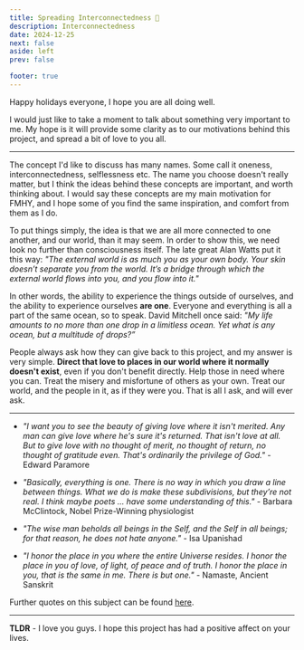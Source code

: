```yaml
---
title: Spreading Interconnectedness 🤍
description: Interconnectedness
date: 2024-12-25
next: false
aside: left
prev: false

footer: true
---
```


<Post authors="nbats" />

Happy holidays everyone, I hope you are all doing well.

I would just like to take a moment to talk about something very important to me. My hope is it will provide some clarity as to our motivations behind this project, and spread a bit of love to you all.

***

The concept I'd like to discuss has many names. Some call it oneness, interconnectedness, selflessness etc. The name you choose doesn't really matter, but I think the ideas behind these concepts are important, and worth thinking about. I would say these concepts are my main motivation for FMHY, and I hope some of you find the same inspiration, and comfort from them as I do.

To put things simply, the idea is that we are all more connected to one another, and our world, than it may seem. In order to show this, we need look no further than consciousness itself. The late great Alan Watts put it this way: *"The external world is as much you as your own body. Your skin doesn’t separate you from the world. It’s a bridge through which the external world flows into you, and you flow into it."*

In other words, the ability to experience the things outside of ourselves, and the ability to experience ourselves **are one**. Everyone and everything is all a part of the same ocean, so to speak. David Mitchell once said: *"My life amounts to no more than one drop in a limitless ocean. Yet what is any ocean, but a multitude of drops?”* 

People always ask how they can give back to this project, and my answer is very simple. **Direct that love to places in our world where it normally doesn't exist**, even if you don't benefit directly. Help those in need where you can. Treat the misery and misfortune of others as your own. Treat our world, and the people in it, as if they were you. That is all I ask, and will ever ask. 

***

* *"I want you to see the beauty of giving love where it isn't merited. Any man can give love where he's sure it's returned. That isn't love at all. But to give love with no thought of merit, no thought of return, no thought of gratitude even. That's ordinarily the privilege of God."* - Edward Paramore

* *"Basically, everything is one. There is no way in which you draw a line between things. What we do is make these subdivisions, but they’re not real. I think maybe poets … have some understanding of this."* - Barbara McClintock, Nobel Prize-Winning physiologist

* *"The wise man beholds all beings in the Self, and the Self in all beings; for that reason, he does not hate anyone."* - Isa Upanishad

* *"I honor the place in you where the entire Universe resides. I honor the place in you of love, of light, of peace and of truth. I honor the place in you, that is the same in me. There is but one."* - Namaste, ​Ancient Sanskrit

Further quotes on this subject can be found [here](https://rentry.org/oneness).

***

**TLDR** - I love you guys. I hope this project has had a positive affect on your lives.
